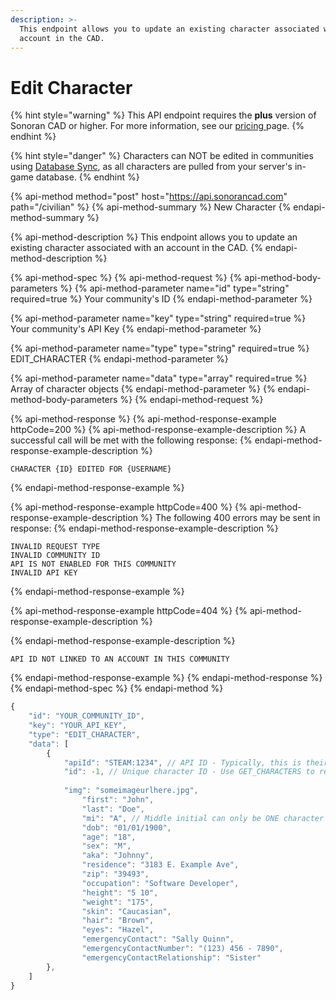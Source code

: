 ```yaml
---
description: >-
  This endpoint allows you to update an existing character associated with an
  account in the CAD.
---
```


# Edit Character

{% hint style="warning" %}
This API endpoint requires the **plus** version of Sonoran CAD or higher. For more information, see our [pricing ](../../../../pricing/faq/)page.
{% endhint %}

{% hint style="danger" %}
Characters can NOT be edited in communities using [Database Sync](../../../../tutorials/in-game-integration/database-sync-and-merge/), as all characters are pulled from your server's in-game database.
{% endhint %}

{% api-method method="post" host="https://api.sonorancad.com" path="/civilian" %}
{% api-method-summary %}
New Character
{% endapi-method-summary %}

{% api-method-description %}
This endpoint allows you to update an existing character associated with an account in the CAD.
{% endapi-method-description %}

{% api-method-spec %}
{% api-method-request %}
{% api-method-body-parameters %}
{% api-method-parameter name="id" type="string" required=true %}
Your community's ID
{% endapi-method-parameter %}

{% api-method-parameter name="key" type="string" required=true %}
Your community's API Key
{% endapi-method-parameter %}

{% api-method-parameter name="type" type="string" required=true %}
EDIT\_CHARACTER
{% endapi-method-parameter %}

{% api-method-parameter name="data" type="array" required=true %}
Array of character objects
{% endapi-method-parameter %}
{% endapi-method-body-parameters %}
{% endapi-method-request %}

{% api-method-response %}
{% api-method-response-example httpCode=200 %}
{% api-method-response-example-description %}
A successful call will be met with the following response:
{% endapi-method-response-example-description %}

```
CHARACTER {ID} EDITED FOR {USERNAME}
```
{% endapi-method-response-example %}

{% api-method-response-example httpCode=400 %}
{% api-method-response-example-description %}
The following 400 errors may be sent in response:
{% endapi-method-response-example-description %}

```http
INVALID REQUEST TYPE
INVALID COMMUNITY ID
API IS NOT ENABLED FOR THIS COMMUNITY
INVALID API KEY
```
{% endapi-method-response-example %}

{% api-method-response-example httpCode=404 %}
{% api-method-response-example-description %}

{% endapi-method-response-example-description %}

```
API ID NOT LINKED TO AN ACCOUNT IN THIS COMMUNITY
```
{% endapi-method-response-example %}
{% endapi-method-response %}
{% endapi-method-spec %}
{% endapi-method %}

```javascript
{
    "id": "YOUR_COMMUNITY_ID",
    "key": "YOUR_API_KEY",
    "type": "EDIT_CHARACTER",
    "data": [
        {
            "apiId": "STEAM:1234", // API ID - Typically, this is their Steam Hex
            "id": -1, // Unique character ID - Use GET_CHARACTERS to retrieve
            
            "img": "someimageurlhere.jpg",
    		    "first": "John",
    		    "last": "Doe",
    		    "mi": "A", // Middle initial can only be ONE character
    		    "dob": "01/01/1900",
    		    "age": "18",
    		    "sex": "M",
    	    	"aka": "Johnny",
    	    	"residence": "3183 E. Example Ave",
        		"zip": "39493",
        		"occupation": "Software Developer",
        		"height": "5 10",
        		"weight": "175",
        		"skin": "Caucasian",
        		"hair": "Brown",
        		"eyes": "Hazel",
        		"emergencyContact": "Sally Quinn",
        		"emergencyContactNumber": "(123) 456 - 7890",
        		"emergencyContactRelationship": "Sister"
        },
    ]
}
```

